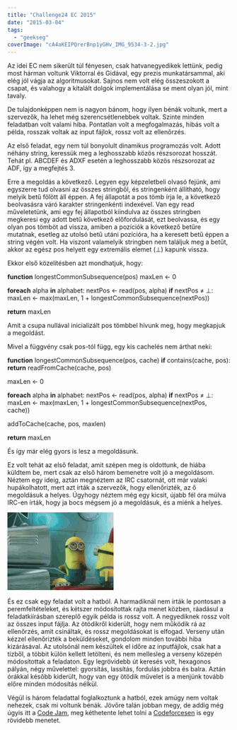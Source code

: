 ```yaml
---
title: "Challenge24 EC 2015"
date: "2015-03-04"
tags: 
  - "geekseg"
coverImage: "cA4aKEIPQrerBnp1yGHv_IMG_9534-3-2.jpg"
---
```


Az idei EC nem sikerült túl fényesen, csak hatvanegyedikek lettünk, pedig most hárman voltunk Viktorral és Gidával, egy prezis munkatársammal, aki elég jól vágja az algoritmusokat. Sajnos nem volt elég összeszokott a csapat, és valahogy a kitalált dolgok implementálása se ment olyan jól, mint tavaly.

De tulajdonképpen nem is nagyon bánom, hogy ilyen bénák voltunk, mert a szervezők, ha lehet még szerencsétlenebbek voltak. Szinte minden feladatban volt valami hiba. Pontatlan volt a megfogalmazás, hibás volt a példa, rosszak voltak az input fájlok, rossz volt az ellenőrzés.

Az első feladat, egy nem túl bonyolult dinamikus programozás volt. Adott néhány string, keressük meg a leghosszabb közös részsorozat hosszát. Tehát pl. ABCDEF és ADXF esetén a leghosszabb közös részsorozat az ADF, így a megfejtés 3.

Erre a megoldás a következő. Legyen egy képzeletbeli olvasó fejünk, ami egyszerre tud olvasni az összes stringből, és stringenként állítható, hogy melyik betű fölött áll éppen. A fej állapotát a pos tömb írja le, a következő beolvasásra váró karakter stringenkénti indexével. Van egy read műveletetünk, ami egy fej állapotból kiindulva az összes stringben megkeresi egy adott betű következő előfordulását, ezt beolvassa, és egy olyan pos tömböt ad vissza, amiben a pozíciók a következő betűre mutatnak, esetleg az utolsó betű utáni pozícióra, ha a keresett betű éppen a string végén volt. Ha viszont valamelyik stringben nem találjuk meg a betűt, akkor az egész pos helyett egy extremális elemet (⊥) kapunk vissza.

Ekkor első közelítésben azt mondhatjuk, hogy:

**function** longestCommonSubsequence(pos)
  maxLen ← 0  

  **foreach** alpha **in** alphabet:
    nextPos ← read(pos, alpha)
    **if** nextPos ≠ ⊥:
      maxLen ← max(maxLen, 1 +
        longestCommonSubsequence(nextPos))

  **return** maxLen

Amit a csupa nullával inicializált pos tömbbel hívunk meg, hogy megkapjuk a megoldást.

Mivel a függvény csak pos-tól függ, egy kis cachelés nem árthat neki:

**function** longestCommonSubsequence(pos, cache)
  **if** contains(cache, pos): 
     **return** readFromCache(cache, pos)
  
  maxLen ← 0  

  **foreach** alpha **in** alphabet:
    nextPos ← read(pos, alpha)
    **if** nextPos ≠ ⊥:
      maxLen ← max(maxLen, 1 +
        longestCommonSubsequence(nextPos, cache))

  addToCache(cache, pos, maxlen)

 **return** maxLen

És így már elég gyors is lesz a megoldásunk.

Ez volt tehát az első feladat, amit szépen meg is oldottunk, de hiába küldtem be, mert csak az első három bemenetre volt jó a megoldásom. Néztem egy ideig, aztán megnéztem az IRC csatornát, ott már valaki hupákolhatott, mert azt írták a szervezők, hogy ellenőrizték, az ő megoldásuk a helyes. Úgyhogy néztem még egy kicsit, újabb fél óra múlva IRC-en írták, hogy ja bocs mégsem jó a megoldásuk, és a miénk a helyes.

![4k7kp0I](images/4k7kp0I.gif)

És ez csak egy feladat volt a hatból. A harmadiknál nem írták le pontosan a peremfeltételeket, és kétszer módosítottak rajta menet közben, ráadásul a feladatkiírásban szereplő egyik példa is rossz volt. A negyediknek rossz volt az összes input fájlja. Az ötödikről kiderült, hogy nem működik rá az ellenőrzés, amit csináltak, és rossz megoldásokat is elfogad. Verseny után kézzel ellenőrizték a beküldéseket, gondolom minden további hiba kizárásával. Az utolsónál nem készültek el időre az inputfájlok, csak hat a tízből, a többit külön kellett letölteni, és nem mellesleg a verseny közepén módosítottak a feladaton. Egy legrövidebb út keresés volt, hexagonos pályán, négy művelettel: gyorsítás, lassítás, fordulás jobbra és balra. Aztán órákkal később kiderült, hogy van egy ötödik művelet is a menjünk tovább előre minden módosítás nélkül.

Végül is három feladattal foglalkoztunk a hatból, ezek amúgy nem voltak nehezek, csak mi voltunk bénák. Jövőre talán jobban megy, de addig még úgyis itt a [Code Jam](https://code.google.com/codejam), meg kéthetente lehet tolni a [Codeforcesen](http://codeforces.com/ "Codeforcesen") is egy rövidebb menetet.
